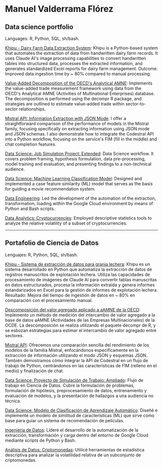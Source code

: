 # Manuel Valderrama Flórez

## Data science portfolio

Languages: R, Python, SQL, sh/bash.

[Khipu - Dairy Farm Data Extraction System](https://github.com/mmvvff/khipu): Khipu is a Python-based system that automates the extraction of data from handwritten dairy farm records. It uses Claude AI's image processing capabilities to convert handwritten tables into structured data, processes the extracted information, and generates standardized Excel reports for dairy farm management. Outcome: Improved data ingestion time by ~ 80% compared to manual processing.

[Value-Added Decomposition of the OECD's Analytical AMNE](https://github.com/mmvvff/aamne_decompr): Implements the value-added trade measurement framework using data from the OECD's Analytical AMNE (Activities of Multinational Enterprises) database. The decomposition is performed using the decompr R package, and strategies are outlined to estimate value-added trade within sector-to-sector relationships.

[Mistral API: Information Extraction with JSON Mode](https://github.com/mmvvff/mistral_codestralapi): I offer a straightforward comparison of the performance of models in the Mistral family, focusing specifically on extracting information using JSON mode and JSON schemas. I also demonstrate how to integrate the Codestral API into a Python workflow, focusing on the service's FIM (fill in the middle) and chat completion features.

[Data Science: Job Simulation Project: Extended](https://github.com/mmvvff/bcg_extended): Data Science workflow. It covers problem framing, hypothesis formulation, data pre-processing, model training and evaluation, and presenting findings to a non-technical audience. 

[Data Science: Machine Learning Classification Model](https://github.com/mmvvff/henry_pi_mlops): Designed and implemented a case feature similarity (ML) model that serves as the basis for guiding a movie recommendation system.

[Data Engineering](https://github.com/MatB1988/proyectogrupal/tree/main/scripts): Led the development of the automation of the extraction, transformation, loading within the Google Cloud environment by means of Python and Bash scripts.

[Data Analytics: Cryptocurrencies](https://github.com/mmvvff/henry_pi_anltcs): Employed descriptive statistics tools to analyze the relative volatility of a subset of cryptocurrencies.

---

## Portafolio de Ciencia de Datos

Lenguajes: R, Python, SQL, sh/bash.

[Khipu - Sistema de extracción de datos para granja lechera](https://github.com/mmvvff/khipu): Khipu es un sistema desarrollado en Python que automatiza la extracción de datos de registros manuscritos de explotación lechera. Utiliza las capacidades de procesamiento de imágenes de Claude AI para convertir tablas manuscritas en datos estructurados, procesa la información extraída y genera informes estandarizados en Excel para la gestión de informes de explotación lechera. Resultado: Mejora del tiempo de ingestión de datos en ~ 80% en comparación con el procesamiento manual.

[Descomposición del valor agregado aplicado a aAMNE de la OECD](https://github.com/mmvvff/aamne_decompr): Implemento un método de medición del intercambio de valor agregado a la base de datos aAMNE (Actividades de las Empresas Multinacionales) de la OCDE. La descomposición se realiza utilizando el paquete decompr de R, y se esbozan estrategias para estimar el intercambio de valor agregado entre sectores.

[Mistral API](https://github.com/mmvvff/mistral_codestralapi): Ofrecemos una comparación sencilla del rendimiento de los modelos de la familia Mistral, enfocándonos específicamente en la extracción de información utilizando el modo JSON y esquemas JSON. También demostramos cómo integrar la API de Codestral en un flujo de trabajo de Python, centrándonos en las características de FIM (relleno en el medio) y finalización de chat.

[Data Science: Proyecto de Simulación de Trabajo: Ampliado](https://github.com/mmvvff/bcg_extended): Flujo de trabajo en Ciencia de Datos. Cubre la formulación de problemas, formulación de hipótesis, preprocesamiento de datos, entrenamiento y evaluación de modelos, y la presentación de hallazgos a una audiencia no técnica.

[Data Science: Modelo de Clasificación de Aprendizaje Automático](https://github.com/mmvvff/henry_pi_mlops): Diseñé e implementé un modelo de similitud de características (ML) que sirve como base para guiar un sistema de recomendación de películas.

[Ingeniería de Datos](https://github.com/MatB1988/proyectogrupal/tree/main/scripts): Lideré el desarrollo de la automatización de la extracción, transformación y carga dentro del entorno de Google Cloud mediante scripts de Python y Bash.

[Análisis de Datos: Criptomonedas](https://github.com/mmvvff/henry_pi_anltcs): Utilicé herramientas de estadística descriptiva para analizar la volatilidad relativa de un subconjunto de criptomonedas.
